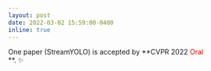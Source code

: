 ```yaml
---
layout: post
date: 2022-03-02 15:59:00-0400
inline: true
---
```


One paper (StreamYOLO) is accepted by **CVPR 2022 <font color="#dd0000"> Oral </font><br /> **. :sparkles:
